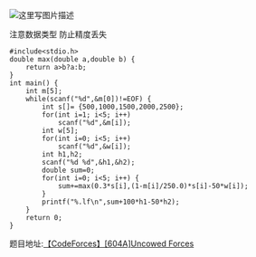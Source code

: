 ![这里写图片描述](http://img.blog.csdn.net/20160721152434589)

注意数据类型
防止精度丢失

```
#include<stdio.h>
double max(double a,double b) {
	return a>b?a:b;
}
int main() {
	int m[5];
	while(scanf("%d",&m[0])!=EOF) {
		int s[]= {500,1000,1500,2000,2500};
		for(int i=1; i<5; i++)
			scanf("%d",&m[i]);
		int w[5];
		for(int i=0; i<5; i++)
			scanf("%d",&w[i]);
		int h1,h2;
		scanf("%d %d",&h1,&h2);
		double sum=0;
		for(int i=0; i<5; i++) {
			sum+=max(0.3*s[i],(1-m[i]/250.0)*s[i]-50*w[i]);
		}
		printf("%.lf\n",sum+100*h1-50*h2);
	}
	return 0;
}

```

题目地址:[【CodeForces】[604A]Uncowed Forces](http://codeforces.com/problemset/problem/604/A)